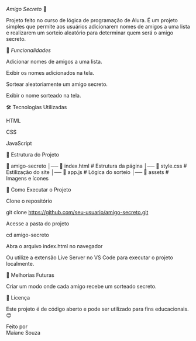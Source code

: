 *Amigo Secreto* 🎁

Projeto feito no curso de lógica de programação de Alura.
É um projeto simples que permite aos usuários adicionarem nomes de amigos a uma lista e realizarem um sorteio aleatório para determinar quem será o amigo secreto.

📌 *Funcionalidades*

Adicionar nomes de amigos a uma lista.

Exibir os nomes adicionados na tela.

Sortear aleatoriamente um amigo secreto.

Exibir o nome sorteado na tela.

🛠️ Tecnologias Utilizadas

HTML

CSS

JavaScript

📂 Estrutura do Projeto

📁 amigo-secreto
│── 📄 index.html  # Estrutura da página
│── 📄 style.css   # Estilização do site
│── 📄 app.js      # Lógica do sorteio
│── 📁 assets      # Imagens e ícones

🚀 Como Executar o Projeto

Clone o repositório

git clone https://github.com/seu-usuario/amigo-secreto.git

Acesse a pasta do projeto

cd amigo-secreto

Abra o arquivo index.html no navegador

Ou utilize a extensão Live Server no VS Code para executar o projeto localmente.



📌 Melhorias Futuras

Criar um modo onde cada amigo recebe um sorteado secreto.

📜 Licença

Este projeto é de código aberto e pode ser utilizado para fins educacionais. 😊

Feito por  
Maiane Souza
